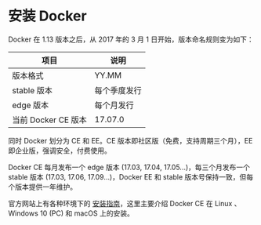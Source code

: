 # 安装 Docker

Docker 在 1.13 版本之后，从 2017 年的 3 月 1 日开始，版本命名规则变为如下：

| 项目         | 	说明        |
|     --       | --          |
|  版本格式     | 	  YY.MM   |
| stable 版本  | 每个季度发行  |
|  edge 版本 	 |  每个月发行   |
| 当前 Docker CE 版本 	| 17.07.0  |

同时 Docker 划分为 CE 和 EE。CE 版本即社区版（免费，支持周期三个月），EE 即企业版，强调安全，付费使用。

Docker CE 每月发布一个 edge 版本 (17.03, 17.04, 17.05...)，每三个月发布一个 stable 版本 (17.03, 17.06, 17.09...)，Docker EE 和 stable 版本号保持一致，但每个版本提供一年维护。

官方网站上有各种环境下的 [安装指南](https://docs.docker.com/engine/installation/)，这里主要介绍 Docker CE 在 Linux 、Windows 10 (PC) 和 macOS 上的安装。
